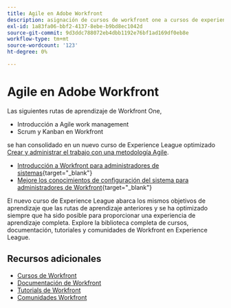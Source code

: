 ```yaml
---
title: Agile en Adobe Workfront
description: asignación de cursos de workfront one a cursos de experience league
exl-id: 1a83fa06-bbf2-4137-8ebe-b9bd8ec1042d
source-git-commit: 9d3ddc788072eb4dbb1192e76bf1ad169df0eb8e
workflow-type: tm+mt
source-wordcount: '123'
ht-degree: 0%

---
```


# Agile en Adobe Workfront

Las siguientes rutas de aprendizaje de Workfront One,

* Introducción a Agile work management
* Scrum y Kanban en Workfront

se han consolidado en un nuevo curso de Experience League optimizado [Crear y administrar el trabajo con una metodología Agile](https://experienceleague.adobe.com/?recommended=Workfront-L-1-2022.1.agile).

* [Introducción a Workfront para administradores de sistemas](https://experienceleague.adobe.com/?recommended=Workfront-A-1-2022.1.admin){target="_blank"}
* [Mejore los conocimientos de configuración del sistema para administradores de Workfront](https://experienceleague.adobe.com/?recommended=Workfront-A-1-2022.2.admin){target="_blank"}

El nuevo curso de Experience League abarca los mismos objetivos de aprendizaje que las rutas de aprendizaje anteriores y se ha optimizado siempre que ha sido posible para proporcionar una experiencia de aprendizaje completa.  Explore la biblioteca completa de cursos, documentación, tutoriales y comunidades de Workfront en Experience League.

## Recursos adicionales

* [Cursos de Workfront](https://experienceleague.adobe.com/?lang=en&amp;Solution=Workfront#courses)
* [Documentación de Workfront](https://experienceleague.adobe.com/docs/workfront.html)
* [Tutorials de Workfront](https://experienceleague.adobe.com/docs/workfront-learn/tutorials-workfront/home.html)
* [Comunidades Workfront](https://experienceleaguecommunities.adobe.com/t5/workfront/ct-p/workfront)
